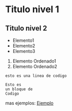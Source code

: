 # Titulo nivel 1
## Titulo nivel 2

* Elemento1
* Elemento2
* Elemento3

1. Elemento Ordenado1
2. Elemento Ordenado2

`esto es una linea de codigo`

```
Esto es
un bloque de
Codigo
```

mas ejemplos: [Ejemplo](https://www.duoc.cl/alumnos/)
